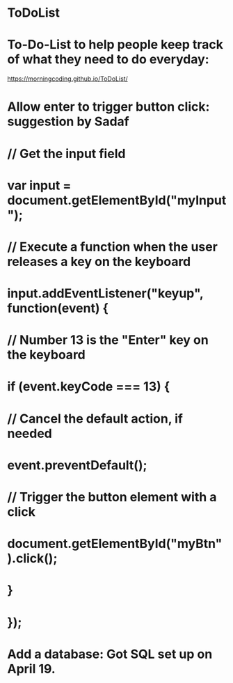 # ToDoList
# To-Do-List to help people keep track of what they need to do everyday:
https://morningcoding.github.io/ToDoList/

# Allow enter to trigger button click: suggestion by Sadaf 
# // Get the input field
# var input = document.getElementById("myInput");

# // Execute a function when the user releases a key on the keyboard
# input.addEventListener("keyup", function(event) {
#  // Number 13 is the "Enter" key on the keyboard
#  if (event.keyCode === 13) {
#    // Cancel the default action, if needed
#    event.preventDefault();
#    // Trigger the button element with a click
#    document.getElementById("myBtn").click();
#  }
# });
#
# Add a database: Got SQL set up on April 19.
